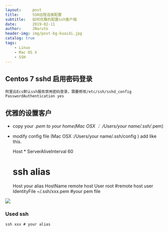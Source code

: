 ```yaml
---
layout:     post
title:      SSH远程连接配置
subtitle:   如何优雅的配置ssh客户端
date:       2019-02-11
author:     JNaruto
header-img: img/post-bg-kuaidi.jpg
catalog: true
tags:
    - Linux
    - Mac OS X
    - SSH
---
```


## Centos 7 sshd 启用密码登录

	阿里云Ecs默认ssh服务禁用密码登录，需要修改/etc/ssh/sshd_config
  	PasswordAuthentication yes

## 优雅的设置客户
  - copy your *.pem to your home(Mac OSX ： /Users/your name/.ssh/*.pem)
  - modify config file (Mac OSX :/Users/your name/.ssh/config ) add like this.

  	Host *
    	ServerAliveInterval 60
  	# ssh alias
  	Host your alias
  	HostName remote host
  	User	root #remote host user
  	IdentityFile ~/.ssh/xxx.pem #your pem file

![](https://jnaruto.github.io/docs/images/2019/2019-02-11_13-04-58.png?raw=true)

### Used ssh
  	ssh xxx # your alias
